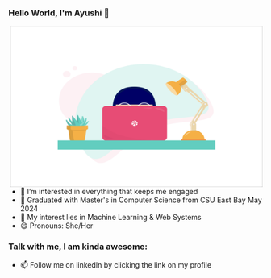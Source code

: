 ### Hello World, I'm Ayushi  👋

 <img align="right" alt="GIF" src="https://github.com/AyuDwi1996/AyuDwi1996/blob/main/image_processing20200119-22208-1tbdbxc.gif" width="500" height="320" />


- 👀 I’m interested in everything that keeps me engaged
- 🌱 Graduated with Master's in Computer Science from CSU East Bay May 2024
- 💞️ My interest lies in Machine Learning & Web Systems
- 😄 Pronouns: She/Her

### Talk with me, I am kinda awesome:
- 📫 Follow me on linkedIn by clicking the link on my profile

<br />

<!---
AyuDwi1996/AyuDwi1996 is a ✨ special ✨ repository because its `README.md` (this file) appears on your GitHub profile.
You can click the Preview link to take a look at your changes.
--->
